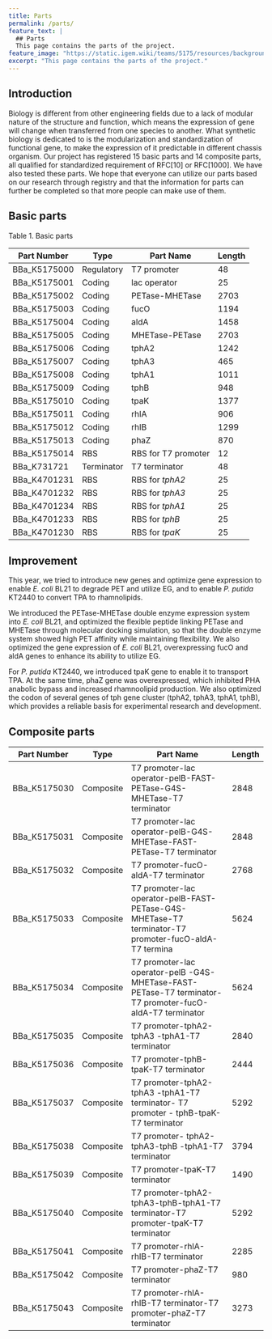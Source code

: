 ```yaml
---
title: Parts
permalink: /parts/
feature_text: |
  ## Parts
  This page contains the parts of the project.
feature_image: "https://static.igem.wiki/teams/5175/resources/background/bg-parts.jpg"
excerpt: "This page contains the parts of the project."
---
```


## Introduction

Biology is different from other engineering fields due to a lack of modular nature of the structure and function, which means the expression of gene will change when transferred from one species to another. What synthetic biology is dedicated to is the modularization and standardization of functional gene, to make the expression of it predictable in different chassis organism. Our project has registered 15 basic parts and 14 composite parts, all qualified for standardized requirement of RFC[10] or RFC[1000]. We have also tested these parts. We hope that everyone can utilize our parts based on our research through registry and that the information for parts can further be completed so that more people can make use of them.

 

## Basic parts

<figcaption class="caption table-caption">Table 1. Basic parts</figcaption>

| **Part Number**                                         | **Type**   | **Part Name**       | **Length** |
| ------------------------------------------------------- | ---------- | ------------------- | ---------- |
| BBa_K5175000                                            | Regulatory | T7 promoter         | 48         |
| BBa_K5175001                                            | Coding     | lac operator        | 25         |
| BBa_K5175002                                            | Coding     | PETase-MHETase      | 2703       |
| BBa_K5175003                                            | Coding     | fucO                | 1194       |
| BBa_K5175004                                            | Coding     | aldA                | 1458       |
| BBa_K5175005                                            | Coding     | MHETase-PETase      | 2703       |
| BBa_K5175006                                            | Coding     | tphA2               | 1242       |
| BBa_K5175007                                            | Coding     | tphA3               | 465        |
| BBa_K5175008                                            | Coding     | tphA1               | 1011       |
| BBa_K5175009                                            | Coding     | tphB                | 948        |
| BBa_K5175010                                            | Coding     | tpaK                | 1377       |
| BBa_K5175011                                            | Coding     | rhlA                | 906        |
| BBa_K5175012                                            | Coding     | rhlB                | 1299       |
| BBa_K5175013                                            | Coding     | phaZ                | 870        |
| BBa_K5175014                                            | RBS        | RBS for T7 promoter | 12         |
| BBa_K731721                                             | Terminator | T7 terminator       | 48         |
| BBa_K4701231                                            | RBS        | RBS for *tphA2*     | 25         |
| BBa_K4701232                                            | RBS        | RBS for *tphA3*     | 25         |
| BBa_K4701234                                            | RBS        | RBS for *tphA1*     | 25         |
| BBa_K4701233                                            | RBS        | RBS for *tphB*      | 25         |
| BBa_K4701230                                            | RBS        | RBS for *tpaK*      | 25         |

## Improvement

This year, we tried to introduce new genes and optimize gene expression to enable *E. coli* BL21 to degrade PET and utilize EG, and to enable *P. putida* KT2440 to convert TPA to rhamnolipids.

We introduced the PETase-MHETase double enzyme expression system into *E. coli* BL21, and optimized the flexible peptide linking PETase and MHETase through molecular docking simulation, so that the double enzyme system showed high PET affinity while maintaining flexibility. We also optimized the gene expression of *E. coli* BL21, overexpressing fucO and aldA genes to enhance its ability to utilize EG.

For *P. putida* KT2440, we introduced tpaK gene to enable it to transport TPA. At the same time, phaZ gene was overexpressed, which inhibited PHA anabolic bypass and increased rhamnoolipid production. We also optimized the codon of several genes of tph gene cluster (tphA2, tphA3, tphA1, tphB), which provides a reliable basis for experimental research and development. 
 

## Composite parts

| **Part Number** | **Type**  | **Part Name**                                                | **Length** |
| --------------- | --------- | ------------------------------------------------------------ | ---------- |
| BBa_K5175030    | Composite | T7 promoter-lac operator-pelB-FAST-PETase-G4S-MHETase-T7 terminator | 2848       |
| BBa_K5175031    | Composite | T7 promoter-lac operator-pelB-G4S-MHETase-FAST-PETase-T7 terminator | 2848       |
| BBa_K5175032    | Composite | T7 promoter-fucO-aldA-T7 terminator                          | 2768       |
| BBa_K5175033    | Composite | T7 promoter-lac operator-pelB-FAST-PETase-G4S-MHETase-T7 terminator-T7  promoter-fucO-aldA-T7 termina | 5624       |
| BBa_K5175034    | Composite | T7 promoter-lac operator-pelB -G4S-MHETase-FAST-PETase-T7 terminator-T7  promoter-fucO-aldA-T7 terminator | 5624       |
| BBa_K5175035    | Composite | T7 promoter-tphA2-tphA3 -tphA1-T7 terminator                 | 2840       |
| BBa_K5175036    | Composite | T7 promoter-tphB-tpaK-T7 terminator                          | 2444       |
| BBa_K5175037    | Composite | T7 promoter-tphA2-tphA3 -tphA1-T7 terminator- T7 promoter - tphB-tpaK-T7  terminator | 5292       |
| BBa_K5175038    | Composite | T7 promoter- tphA2-tphA3-tphB -tphA1-T7 terminator           | 3794       |
| BBa_K5175039    | Composite | T7 promoter-tpaK-T7 terminator                               | 1490       |
| BBa_K5175040    | Composite | T7 promoter-tphA2-tphA3-tphB-tphA1-T7 terminator-T7 promoter-tpaK-T7  terminator | 5292       |
| BBa_K5175041    | Composite | T7 promoter-rhlA-rhlB-T7 terminator                          | 2285       |
| BBa_K5175042    | Composite | T7 promoter-phaZ-T7 terminator                               | 980        |
| BBa_K5175043    | Composite | T7 promoter-rhlA-rhlB-T7 terminator-T7 promoter-phaZ-T7 terminator | 3273       |
